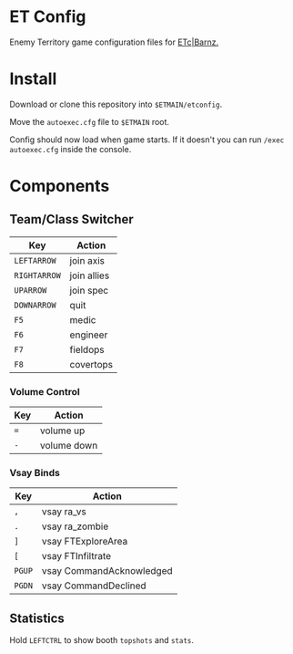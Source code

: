 # ET Config

Enemy Territory game configuration files for [ETc|Barnz.](https://et.trackbase.net/player/5823042/)

# Install

Download or clone this repository into `$ETMAIN/etconfig`.

Move the `autoexec.cfg` file to `$ETMAIN` root.

Config should now load when game starts. If it doesn't you can run `/exec autoexec.cfg` inside the console.

# Components

## Team/Class Switcher

| Key          | Action      |
| ------------ | ----------- |
| `LEFTARROW`  | join axis   |
| `RIGHTARROW` | join allies |
| `UPARROW`    | join spec   |
| `DOWNARROW`  | quit        |
| `F5`         | medic       |
| `F6`         | engineer    |
| `F7`         | fieldops    |
| `F8`         | covertops   |

### Volume Control

| Key | Action      |
| --- | ----------- |
| `=` | volume up   |
| `-` | volume down |

### Vsay Binds

| Key    | Action                   |
| ------ | ------------------------ |
| `,`    | vsay ra_vs               |
| `.`    | vsay ra_zombie           |
| `]`    | vsay FTExploreArea       |
| `[`    | vsay FTInfiltrate        |
| `PGUP` | vsay CommandAcknowledged |
| `PGDN` | vsay CommandDeclined     |

## Statistics

Hold `LEFTCTRL` to show booth `topshots` and `stats`.
